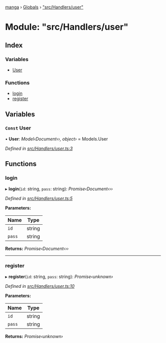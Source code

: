[manga](../README.md) › [Globals](../globals.md) › ["src/Handlers/user"](_src_handlers_user_.md)

# Module: "src/Handlers/user"

## Index

### Variables

* [User](_src_handlers_user_.md#const-user)

### Functions

* [login](_src_handlers_user_.md#login)
* [register](_src_handlers_user_.md#register)

## Variables

### `Const` User

• **User**: *Model‹Document‹›, object›* = Models.User

*Defined in [src/Handlers/user.ts:3](https://github.com/tushar1210/manga-node/blob/ee68806/src/Handlers/user.ts#L3)*

## Functions

###  login

▸ **login**(`id`: string, `pass`: string): *Promise‹Document‹››*

*Defined in [src/Handlers/user.ts:5](https://github.com/tushar1210/manga-node/blob/ee68806/src/Handlers/user.ts#L5)*

**Parameters:**

Name | Type |
------ | ------ |
`id` | string |
`pass` | string |

**Returns:** *Promise‹Document‹››*

___

###  register

▸ **register**(`id`: string, `pass`: string): *Promise‹unknown›*

*Defined in [src/Handlers/user.ts:10](https://github.com/tushar1210/manga-node/blob/ee68806/src/Handlers/user.ts#L10)*

**Parameters:**

Name | Type |
------ | ------ |
`id` | string |
`pass` | string |

**Returns:** *Promise‹unknown›*
